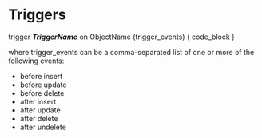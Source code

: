 # Triggers

trigger ***TriggerName*** on ObjectName (trigger_events) {
   code_block
}

where trigger_events can be a comma-separated list of one or more of the following events:
* before insert
* before update
* before delete
* after insert
* after update
* after delete
* after undelete

